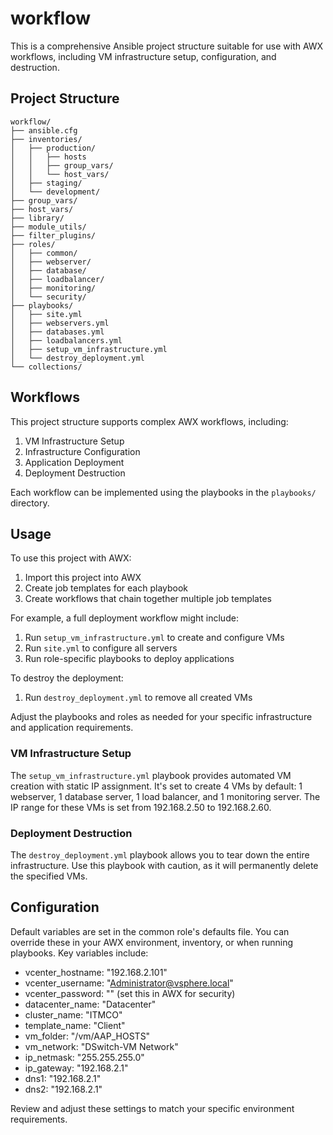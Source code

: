 # workflow

This is a comprehensive Ansible project structure suitable for use with AWX workflows, including VM infrastructure setup, configuration, and destruction.

## Project Structure

```
workflow/
├── ansible.cfg
├── inventories/
│   ├── production/
│   │   ├── hosts
│   │   ├── group_vars/
│   │   └── host_vars/
│   ├── staging/
│   └── development/
├── group_vars/
├── host_vars/
├── library/
├── module_utils/
├── filter_plugins/
├── roles/
│   ├── common/
│   ├── webserver/
│   ├── database/
│   ├── loadbalancer/
│   ├── monitoring/
│   └── security/
├── playbooks/
│   ├── site.yml
│   ├── webservers.yml
│   ├── databases.yml
│   ├── loadbalancers.yml
│   ├── setup_vm_infrastructure.yml
│   └── destroy_deployment.yml
└── collections/
```

## Workflows

This project structure supports complex AWX workflows, including:

1. VM Infrastructure Setup
2. Infrastructure Configuration
3. Application Deployment
4. Deployment Destruction

Each workflow can be implemented using the playbooks in the `playbooks/` directory.

## Usage

To use this project with AWX:

1. Import this project into AWX
2. Create job templates for each playbook
3. Create workflows that chain together multiple job templates

For example, a full deployment workflow might include:

1. Run `setup_vm_infrastructure.yml` to create and configure VMs
2. Run `site.yml` to configure all servers
3. Run role-specific playbooks to deploy applications

To destroy the deployment:

1. Run `destroy_deployment.yml` to remove all created VMs

Adjust the playbooks and roles as needed for your specific infrastructure and application requirements.

### VM Infrastructure Setup

The `setup_vm_infrastructure.yml` playbook provides automated VM creation with static IP assignment. It's set to create 4 VMs by default: 1 webserver, 1 database server, 1 load balancer, and 1 monitoring server. The IP range for these VMs is set from 192.168.2.50 to 192.168.2.60.

### Deployment Destruction

The `destroy_deployment.yml` playbook allows you to tear down the entire infrastructure. Use this playbook with caution, as it will permanently delete the specified VMs.

## Configuration

Default variables are set in the common role's defaults file. You can override these in your AWX environment, inventory, or when running playbooks. Key variables include:

- vcenter_hostname: "192.168.2.101"
- vcenter_username: "Administrator@vsphere.local"
- vcenter_password: "" (set this in AWX for security)
- datacenter_name: "Datacenter"
- cluster_name: "ITMCO"
- template_name: "Client"
- vm_folder: "/vm/AAP_HOSTS"
- vm_network: "DSwitch-VM Network"
- ip_netmask: "255.255.255.0"
- ip_gateway: "192.168.2.1"
- dns1: "192.168.2.1"
- dns2: "192.168.2.1"

Review and adjust these settings to match your specific environment requirements.
